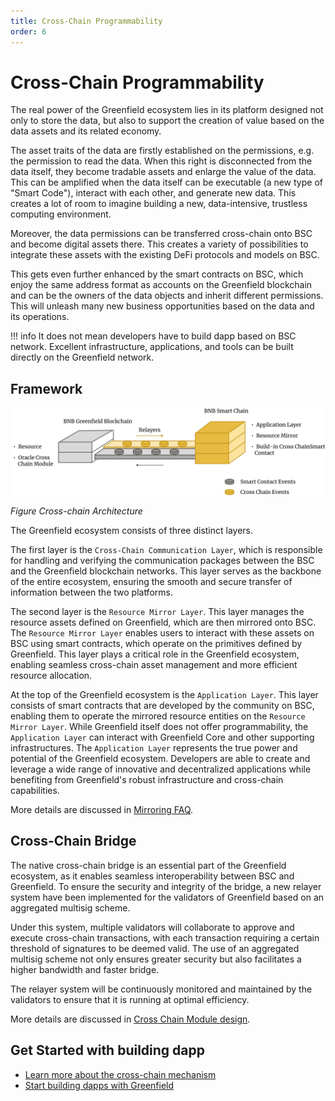 ```yaml
---
title: Cross-Chain Programmability
order: 6
---
```


# Cross-Chain Programmability

The real power of the Greenfield ecosystem lies in its platform designed not only to store the data, but also to
support the creation of value based on the data assets and its related economy.

The asset traits of the data are firstly established on the permissions, e.g. the permission to read the data. When 
this right is disconnected from the data itself, they become tradable assets and enlarge the value of the data. This 
can be amplified when the data itself can be executable (a new type of "Smart Code"), interact with each other, and 
generate new data. This creates a lot of room to imagine building a new, data-intensive, trustless computing environment.

Moreover, the data permissions can be transferred cross-chain onto BSC and become digital assets there. This creates a 
variety of possibilities to integrate these assets with the existing DeFi protocols and models on BSC.

This gets even further enhanced by the smart contracts on BSC, which enjoy the same address format as accounts on the 
Greenfield blockchain and can be the owners of the data objects and inherit different permissions. This will unleash 
many new business opportunities based on the data and its operations.

!!! info 
    It does not mean developers have to build dapp based on BSC network. Excellent infrastructure, applications, 
    and tools can be built directly on the Greenfield network.


## Framework

![](../../static/asset/03-Cross-chain-Architecture.jpg)

<div style={{textAlign:'center'}}><i>Figure Cross-chain Architecture</i></div>

The Greenfield ecosystem consists of three distinct layers. 

The first layer is the `Cross-Chain Communication Layer`, which is responsible for handling and verifying 
the communication packages between the BSC and the Greenfield blockchain networks. This layer serves as the backbone of 
the entire ecosystem, ensuring the smooth and secure transfer of information between the two platforms.

The second layer is the `Resource Mirror Layer`. 
This layer manages the resource assets defined on Greenfield, which are then mirrored onto BSC. 
The `Resource Mirror Layer` enables users to interact with these assets on BSC using smart contracts, 
which operate on the primitives defined by Greenfield. This layer plays a critical role in the 
Greenfield ecosystem, enabling seamless cross-chain asset management and more efficient resource allocation.

At the top of the Greenfield ecosystem is the `Application Layer`. This layer consists of smart contracts 
that are developed by the community on BSC, enabling them to operate the mirrored resource entities on
the `Resource Mirror Layer`. While Greenfield itself does not offer programmability, the `Application Layer`
can interact with Greenfield Core and other supporting infrastructures. The `Application Layer` represents the true power and 
potential of the Greenfield ecosystem. Developers are able to create and leverage a 
wide range of innovative and decentralized applications while benefiting from Greenfield's robust 
infrastructure and cross-chain capabilities.

More details are discussed in [Mirroring FAQ](../../faq/mirroring-faqs.md).

## Cross-Chain Bridge
The native cross-chain bridge is an essential part of the Greenfield ecosystem, 
as it enables seamless interoperability between BSC and Greenfield. 
To ensure the security and integrity of the bridge, a new relayer system have been implemented for the validators of Greenfield
based on an aggregated multisig scheme.

Under this system, multiple validators will collaborate to approve and execute cross-chain transactions, 
with each transaction requiring a certain threshold of signatures to be deemed valid. 
The use of an aggregated multisig scheme not only ensures greater security but also 
facilitates a higher bandwidth and faster bridge.

The relayer system will be continuously monitored and maintained by the validators to 
ensure that it is running at optimal efficiency.

More details are discussed in [Cross Chain Module design](https://github.com/bnb-chain/greenfield/blob/doc-refactor/docs/modules/cross-chain.md).

## Get Started with building dapp

- [Learn more about the cross-chain mechanism](https://github.com/bnb-chain/greenfield/blob/doc-refactor/docs/modules/cross-chain.md)
- [Start building dapps with Greenfield](../../tutorials/index.md)
